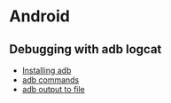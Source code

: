 # Android

## Debugging with adb logcat

 - [Installing adb](http://android.stackexchange.com/questions/33216/how-can-i-get-a-logcat)
 - [adb commands](http://developer.android.com/tools/help/adb.html#directingcommands)
 - [adb output to file](http://stackoverflow.com/questions/23425066/adb-logcat-f-log-txt-error-couldnt-open-output-file-read-only-file-system)
